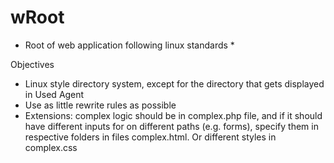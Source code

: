 # wRoot

* Root of web application following linux standards *

Objectives
* Linux style directory system, except for the directory that gets displayed in Used Agent
* Use as little rewrite rules as possible
* Extensions: complex logic should be in complex.php file, and if it should have different inputs for on different paths (e.g. forms), specify them in respective folders in files complex.html. Or different styles in complex.css

